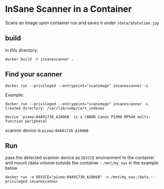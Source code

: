 # InSane Scanner in a Container

Scans an image upon container run and saves it under `/data/$datetime.jpg`

## build

in this directory:

```shell
docker build -t insanescanner .
```

## Find your scanner

```shell
docker run --privileged --entrypoint="scanimage" insanescanner -L
```

Example:

```shell
docker run --privileged --entrypoint="scanimage" insanescanner -L
Created directory: /var/lib/snmp/cert_indexes

device `pixma:04A91730_A1006B' is a CANON Canon PIXMA MP540 multi-function peripheral
```

scanner device is `pixma:04A91730_A1006B`

## Run

pass the detected scanner device as `DEVICE` environment to the container and mount /data volume outside the container - `/mnt/my_nas` in the example below

```shell
docker run -e DEVICE="pixma:04A91730_A1006B" -v /mnt/my_nas:/data --privileged insanescanner
```
